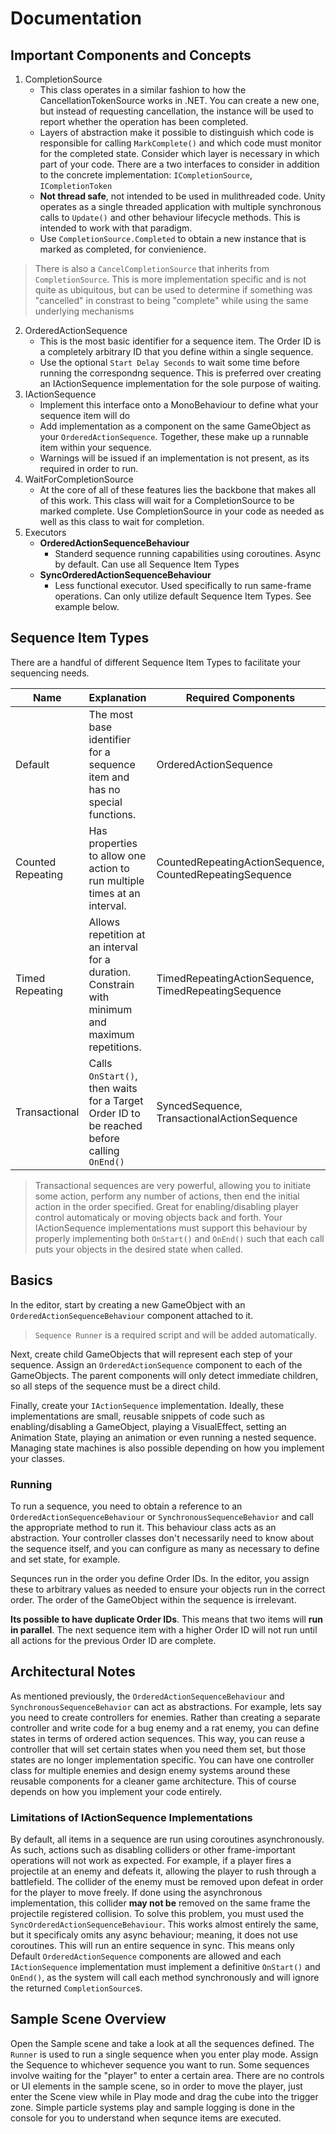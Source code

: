 # Documentation

## Important Components and Concepts

1. CompletionSource
   - This class operates in a similar fashion to how the CancellationTokenSource works in .NET. You can create a new one, but instead of requesting cancellation, the instance will be used to report whether the operation has been completed.
   - Layers of abstraction make it possible to distinguish which code is responsible for calling `MarkComplete()` and which code must monitor for the completed state. Consider which layer is necessary in which part of your code. There are a two interfaces to consider in addition to the concrete implementation: `ICompletionSource`, `ICompletionToken`
   - **Not thread safe**, not intended to be used in mulithreaded code. Unity operates as a single threaded application with multiple synchronous calls to `Update()` and other behaviour lifecycle methods. This is intended to work with that paradigm.
   - Use `CompletionSource.Completed` to obtain a new instance that is marked as completed, for convienience.
> There is also a `CancelCompletionSource` that inherits from `CompletionSource`. This is more implementation specific and is not quite as ubiquitous, but can be used to determine if something was "cancelled" in constrast to being "complete" while using the same underlying mechanisms
2. OrderedActionSequence
   - This is the most basic identifier for a sequence item. The Order ID is a completely arbitrary ID that you define within a single sequence.
   - Use the optional `Start Delay Seconds` to wait some time before running the correspondng sequence. This is preferred over creating an IActionSequence implementation for the sole purpose of waiting.
3. IActionSequence
   - Implement this interface onto a MonoBehaviour to define what your sequence item will do
   - Add implementation as a component on the same GameObject as your `OrderedActionSequence`. Together, these make up a runnable item within your sequence.
   - Warnings will be issued if an implementation is not present, as its required in order to run.
4. WaitForCompletionSource
   - At the core of all of these features lies the backbone that makes all of this work. This class will wait for a CompletionSource to be marked complete. Use CompletionSource in your code as needed as well as this class to wait for completion.
5. Executors
   - **OrderedActionSequenceBehaviour**
      - Standerd sequence running capabilities using coroutines. Async by default. Can use all Sequence Item Types
   - **SyncOrderedActionSequenceBehaviour**
      - Less functional executor. Used specifically to run same-frame operations. Can only utilize default Sequence Item Types. See example below. 

## Sequence Item Types

There are a handful of different Sequence Item Types to facilitate your sequencing needs.

|Name| Explanation | Required Components
|--|--|--|
| Default | The most base identifier for a sequence item and has no special functions. | OrderedActionSequence
| Counted Repeating | Has properties to allow one action to run multiple times at an interval. | CountedRepeatingActionSequence, CountedRepeatingSequence
| Timed Repeating | Allows repetition at an interval for a duration. Constrain with minimum and maximum repetitions. | TimedRepeatingActionSequence, TimedRepeatingSequence
| Transactional | Calls `OnStart()`, then waits for a Target Order ID to be reached before calling `OnEnd()`| SyncedSequence, TransactionalActionSequence

> Transactional sequences are very powerful, allowing you to initiate some action, perform any number of actions, then end the initial action in the order specified. Great for enabling/disabling player control automaticaly or moving objects back and forth. Your IActionSequence implementations must support this behaviour by properly implementing both `OnStart()` and `OnEnd()` such that each call puts your objects in the desired state when called.

## Basics
In the editor, start by creating a new GameObject with an `OrderedActionSequenceBehaviour` component attached to it. 

> `Sequence Runner` is a required script and will be added automatically.

Next, create child GameObjects that will represent each step of your sequence. Assign an `OrderedActionSequence` component to each of the GameObjects. The parent components will only detect immediate children, so all steps of the sequence must be a direct child. 

Finally, create your `IActionSequence` implementation. Ideally, these implementations are small, reusable snippets of code such as enabling/disabling a GameObject, playing a VisualEffect, setting an Animation State, playing an animation or even running a nested sequence. Managing state machines is also possible depending on how you implement your classes.


### Running

To run a sequence, you need to obtain a reference to an `OrderedActionSequenceBehaviour` or `SynchronousSequenceBehavior` and call the appropriate method to run it. This behaviour class acts as an abstraction. Your controller classes don't necessarily need to know about the sequence itself, and you can configure as many as necessary to define and set state, for example.

Sequnces run in the order you define Order IDs. In the editor, you assign these to arbitrary values as needed to ensure your objects run in the correct order. The order of the GameObject within the sequence is irrelevant.

**Its possible to have duplicate Order IDs**. This means that two items will **run in parallel**. The next sequence item with a higher Order ID will not run until all actions for the previous Order ID are complete. 

## Architectural Notes

As mentioned previously, the `OrderedActionSequenceBehaviour` and `SynchronousSequenceBehavior` can act as abstractions. For example, lets say you need to create controllers for enemies. Rather than creating a separate controller and write code for a bug enemy and a rat enemy, you can define states in terms of ordered action sequences. This way, you can reuse a controller that will set certain states when you need them set, but those states are no longer implementation specific. You can have one controller class for multiple enemies and design enemy systems around these reusable components for a cleaner game architecture. This of course depends on how you implement your code entirely.

### Limitations of IActionSequence Implementations

By default, all items in a sequence are run using coroutines asynchronously. As such, actions such as disabling colliders or other frame-important operations will not work as expected. For example, if a player fires a projectile at an enemy and defeats it, allowing the player to rush through a battlefield. The collider of the enemy must be removed upon defeat in order for the player to move freely. If done using the asynchronous implementation, this collider **may not be** removed on the same frame the projectile registered collision. To solve this problem, you must used the `SyncOrderedActionSequenceBehaviour`. This works almost entirely the same, but it specificaly omits any async behaviour; meaning, it does not use coroutines. This will run an entire sequence in sync. This means only Default `OrderedActionSequence` components are allowed and each `IActionSequence` implementation must implement a definitive `OnStart()` and `OnEnd()`, as the system will call each method synchronously and will ignore the returned `CompletionSource`s.

## Sample Scene Overview

Open the Sample scene and take a look at all the sequences defined. The `Runner` is used to run a single sequence when you enter play mode. Assign the Sequence to whichever sequence you want to run. Some sequences involve waiting for the "player" to enter a certain area. There are no controls or UI elements in the sample scene, so in order to move the player, just enter the Scene view while in Play mode and drag the cube into the trigger zone. Simple particle systems play and sample logging is done in the console for you to understand when sequnce items are executed.
